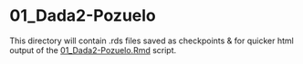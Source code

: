 # 01_Dada2-Pozuelo

This directory will contain .rds files saved as checkpoints & for quicker html output of the [01_Dada2-Pozuelo.Rmd](../../../../../scripts/analysis-individual/Pozuelo-2015/01_Dada2-Pozuelo.Rmd) script.